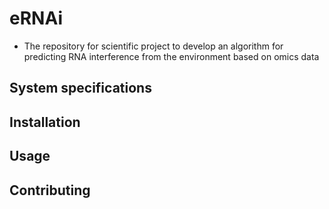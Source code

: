 
# eRNAi

- The repository for scientific project to develop an algorithm for predicting RNA interference from the environment based on omics data


## System specifications

## Installation 

## Usage

## Contributing 
